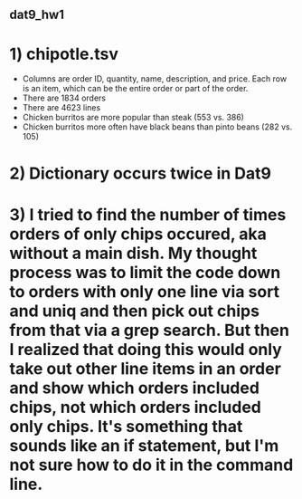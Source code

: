 ## dat9_hw1

# 1) chipotle.tsv
* Columns are order ID, quantity, name, description, and price.  Each row is an item, which can be the entire order or part of the order.
* There are 1834 orders
* There are 4623 lines
* Chicken burritos are more popular than steak (553 vs. 386)
* Chicken burritos more often have black beans than pinto beans (282 vs. 105)

# 2) Dictionary occurs twice in Dat9

# 3) I tried to find the number of times orders of only chips occured, aka without a main dish.  My thought process was to limit the code down to orders with only one line via sort and uniq and then pick out chips from that via a grep search.  But then I realized that doing this would only take out other line items in an order and show which orders included chips, not which orders included only chips.  It's something that sounds like an if statement, but I'm not sure how to do it in the command line.
